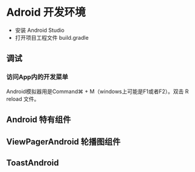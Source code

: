 # Adroid 开发环境

- 安装 Android Studio
- 打开项目工程文件 build.gradle

## 调试

### 访问App内的开发菜单

Android模拟器用是Command⌘ + M（windows上可能是F1或者F2）。双击 R reload 文件。

## Android 特有组件

## ViewPagerAndroid 轮播图组件

## ToastAndroid
